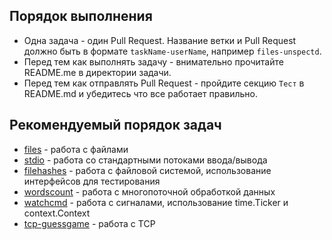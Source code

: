 ## Порядок выполнения

* Одна задача - один Pull Request. Название ветки и Pull Request должно быть в формате `taskName-userName`, например `files-unspectd`.
* Перед тем как выполнять задачу - внимательно прочитайте README.me в директории задачи.
* Перед тем как отправлять Pull Request - пройдите секцию `Тест` в README.md и убедитесь что все работает правильно.

## Рекомендуемый порядок задач
* [files](files) - работа с файлами
* [stdio](stdio) - работа со стандартными потоками ввода/вывода
* [filehashes](filehashes) - работа с файловой системой, использование интерфейсов для тестирования
* [wordscount](wordscount) - работа с многопоточной обработкой данных
* [watchcmd](watchcmd) - работа с сигналами, использование time.Ticker и context.Context
* [tcp-guessgame](tcp-guessgame) - работа с TCP